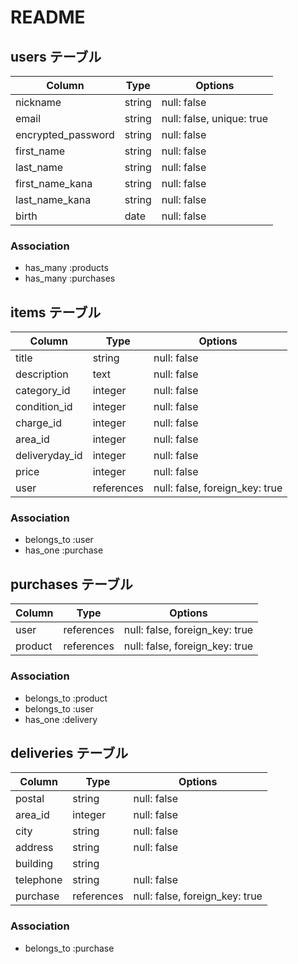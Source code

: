 # README

## users テーブル

| Column             | Type   | Options                   |
| ------------------ | ------ | ------------------------- |
| nickname           | string | null: false               |
| email              | string | null: false, unique: true |
| encrypted_password | string | null: false               |
| first_name         | string | null: false               |
| last_name          | string | null: false               |
| first_name_kana    | string | null: false               |
| last_name_kana     | string | null: false               |
| birth              | date   | null: false               |

### Association

- has_many :products
- has_many :purchases

## items テーブル

| Column             | Type        | Options                        |
| ------------------ | ----------- | -------------------------------|
| title              | string      | null: false                    |
| description        | text        | null: false                    |
| category_id        | integer     | null: false                    |
| condition_id       | integer     | null: false                    |
| charge_id          | integer     | null: false                    |
| area_id            | integer     | null: false                    |
| deliveryday_id     | integer     | null: false                    |
| price              | integer     | null: false                    |
| user               | references  | null: false, foreign_key: true |

### Association

- belongs_to :user
- has_one :purchase


## purchases テーブル

| Column          | Type   | Options                        |
| --------------- | ------ | ------------------------------ |
| user            | references | null: false, foreign_key: true |
| product         | references | null: false, foreign_key: true |



### Association

- belongs_to :product
- belongs_to :user
- has_one :delivery

## deliveries テーブル

| Column             | Type        | Options                        |
| ------------------ | ----------- | ------------------------------ |
| postal             | string      | null: false                    |
| area_id            | integer     | null: false                    |
| city               | string      | null: false                    |
| address            | string      | null: false                    |
| building           | string      |                                |
| telephone          | string      | null: false                    |
| purchase           | references  | null: false, foreign_key: true |
### Association

- belongs_to :purchase
